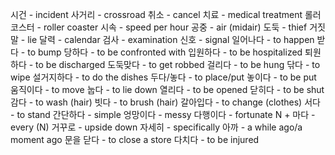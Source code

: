 시건 - incident
사거리 - crossroad
취소 - cancel
치료 - medical treatment
롤러코스터 - roller coaster
시속 - speed per hour
공중 - air (midair)
도둑 - thief
거짓말 - lie
달력 - calendar
검사 - examination
신호 - signal
일어나다 - to happen
받다 - to bump
당하다 - to be confronted with
입원하다 - to be hospitalized
퇴원하다 - to be discharged 
도둑맞다 - to get robbed
걸리다 - to be hung
닦다 - to wipe
설거지하다 - to do the dishes
두다/놓다 - to place/put
놓이다 - to be put
움직이다 - to move
눕다 - to lie down
열리다 - to be opened
닫히다 - to be shut
감다 - to wash (hair)
빗다 - to brush (hair)
갈아입다 - to change (clothes)
서다 - to stand
간단하다 - simple
엉망이다 - messy
다행이다 - fortunate
N + 마다 - every (N)
거꾸로 - upside down
자세히 - specifically
아까 - a while ago/a moment ago
문을 닫다 - to close a store
다치다 - to be injured
